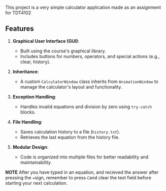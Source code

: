 This project is a very simple calculator application made as an assignment for TDT4102

## Features
1. **Graphical User Interface (GUI)**:
   - Built using the course's graphical library.
   - Includes buttons for numbers, operators, and special actions (e.g., clear, history).

2. **Inheritance**:
   - A custom `CalculatorWindow` class inherits from `AnimationWindow` to manage the calculator's layout and functionality.

3. **Exception Handling**:
   - Handles invalid equations and division by zero using `try-catch` blocks.

4. **File Handling**:
   - Saves calculation history to a file (`history.txt`).
   - Retrieves the last equation from the history file.

5. **Modular Design**:
   - Code is organized into multiple files for better readability and maintainability.


**NOTE**
After you have typed in an equation, and recieved the answer after pressing the `=`sign, remember to press `C`and clear the text field before starting your next calculation.